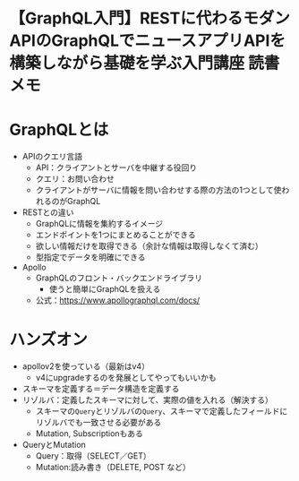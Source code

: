 # 【GraphQL入門】RESTに代わるモダンAPIのGraphQLでニュースアプリAPIを構築しながら基礎を学ぶ入門講座 読書メモ

# GraphQLとは
- APIのクエリ言語
  - API：クライアントとサーバを中継する役回り
  - クエリ：お問い合わせ
  - クライアントがサーバに情報を問い合わせする際の方法の1つとして使われるのがGraphQL
- RESTとの違い
  - GraphQLに情報を集約するイメージ
  - エンドポイントを1つにまとめることができる
  - 欲しい情報だけを取得できる（余計な情報は取得しなくて済む）
  - 型指定でデータを明確にできる
- Apollo
  -  GraphQLのフロント・バックエンドライブラリ
     -  使うと簡単にGraphQLを扱える
  -  公式：https://www.apollographql.com/docs/

# ハンズオン
- apollov2を使っている（最新はv4）
  - v4にupgradeするのを発展としてやってもいいかも
- スキーマを定義する＝データ構造を定義する
- リゾルバ：定義したスキーマに対して、実際の値を入れる（解決する）
  - スキーマの`Query`とリゾルバの`Query`、スキーマで定義したフィールドにリゾルバでも一致させる必要がある
  - Mutation, Subscriptionもある
- QueryとMutation
  -  Query：取得（SELECT／GET）
  -  Mutation:読み書き（DELETE, POST など）